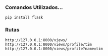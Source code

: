 ### Comandos Utilizados...
    pip install flask


### Rutas
    http://127.0.0.1:8000/views/
    http://127.0.0.1:8000/views/profile/tim
    http://127.0.0.1:8000/views/profile?name=tim